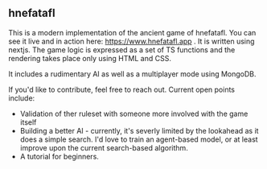 ## hnefatafl

This is a modern implementation of the ancient game of hnefatafl. You can see it live and in action here: https://www.hnefatafl.app . It is written using nextjs. The game logic is expressed as a set of TS functions and the rendering takes place only using HTML and CSS.

It includes a rudimentary AI as well as a multiplayer mode using MongoDB.

If you'd like to contribute, feel free to reach out. Current open points include:
 - Validation of ther ruleset with someone more involved with the game itself 
 - Building a better AI - currently, it's severly limited by the lookahead as it does a simple search. I'd love to train an agent-based model, or at least improve upon the current search-based algorithm.
 - A tutorial for beginners.